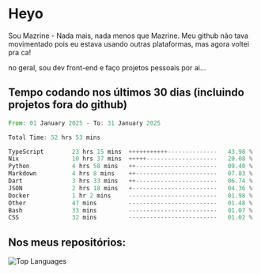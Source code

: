 # Heyo

Sou Mazrine - Nada mais, nada menos que Mazrine.
Meu github não tava movimentado pois eu estava usando outras plataformas, mas agora voltei pra ca!

no geral, sou dev front-end e faço projetos pessoais por ai...


## Tempo codando nos últimos 30 dias (incluindo projetos fora do github)
<!--START_SECTION:waka-->

```rust
From: 01 January 2025 - To: 31 January 2025

Total Time: 52 hrs 53 mins

TypeScript        23 hrs 15 mins  +++++++++++--------------   43.98 %
Nix               10 hrs 37 mins  +++++--------------------   20.08 %
Python            4 hrs 58 mins   ++-----------------------   09.40 %
Markdown          4 hrs 8 mins    ++-----------------------   07.83 %
Dart              3 hrs 33 mins   ++-----------------------   06.74 %
JSON              2 hrs 18 mins   +------------------------   04.36 %
Docker            1 hr 2 mins     -------------------------   01.98 %
Other             47 mins         -------------------------   01.48 %
Bash              33 mins         -------------------------   01.07 %
CSS               32 mins         -------------------------   01.02 %
```

<!--END_SECTION:waka-->

<!--
**Mazrine/Mazrine** is a ✨ _special_ ✨ repository because its `README.md` (this file) appears on your GitHub profile.

Here are some ideas to get you started:

- 🔭 I’m currently working on ...
- 🌱 I’m currently learning ...
- 👯 I’m looking to collaborate on ...
- 🤔 I’m looking for help with ...
- 💬 Ask me about ...
- 📫 How to reach me: ...
- 😄 Pronouns: ...
- ⚡ Fun fact: ...
-->


## Nos meus repositórios:

![Top Languages](https://github-readme-stats.vercel.app/api/top-langs/?username=mazrine&theme=tokyonight&layout=donut&langs_count=10&locale=pt-br)

